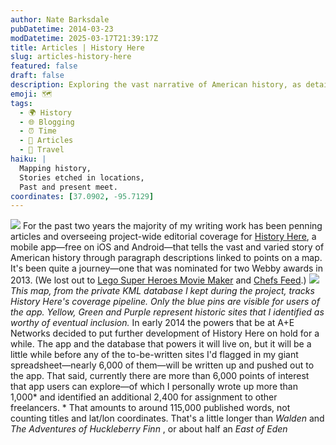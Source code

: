 ```yaml
---
author: Nate Barksdale
pubDatetime: 2014-03-23
modDatetime: 2025-03-17T21:39:17Z
title: Articles | History Here
slug: articles-history-here
featured: false
draft: false
description: Exploring the vast narrative of American history, as detailed in the development of the History Here app, which allows users to uncover over 6,000 historical points of interest across the nation.
emoji: 🗺️
tags:
  - 🌍 History
  - 🌐 Blogging
  - ⏰ Time
  - 📖 Articles
  - 📍 Travel
haiku: |
  Mapping history,  
  Stories etched in locations,  
  Past and present meet.
coordinates: [37.0902, -95.7129]
---
```


[![](@assets/images/history-here.png)](http://www.history.com/interactives/history-here) For the past two years the majority of my writing work has been penning articles and overseeing project-wide editorial coverage for [History Here](http://www.history.com/interactives/history-here), a mobile app—free on iOS and Android—that tells the vast and varied story of American history through paragraph descriptions linked to points on a map. It's been quite a journey—one that was nominated for two Webby awards in 2013. (We lost out to [Lego Super Heroes Movie Maker](http://winners.webbyawards.com/2013/mobile-apps/handheld-devices/entertainment-handheld-devices/lego-super-heroes-movie-maker) and [Chefs Feed](http://winners.webbyawards.com/2013/mobile-apps/handheld-devices/guidesratingsreviews-handheld-devices/chefs-feed).) ![](@assets/images/hh-map.png) _This map, from the private KML database I kept during the project, tracks History Here's coverage pipeline. Only the blue pins are visible for users of the app. Yellow, Green and Purple represent historic sites that I identified as worthy of eventual inclusion._ In early 2014 the powers that be at A+E Networks decided to put further development of History Here on hold for a while. The app and the database that powers it will live on, but it will be a little while before any of the to-be-written sites I'd flagged in my giant spreadsheet—nearly 6,000 of them—will be written up and pushed out to the app. That said, currently there are more than 6,000 points of interest that app users can explore—of which I personally wrote up more than 1,000* and identified an additional 2,400 for assignment to other freelancers. * That amounts to around 115,000 published words, not counting titles and lat/lon coordinates. That's a little longer than _Walden_ and _The Adventures of Huckleberry Finn_ , or about half an _East of Eden_
